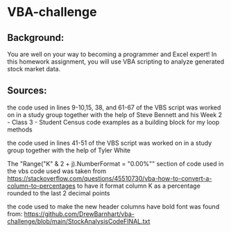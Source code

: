 # VBA-challenge
## **Background:**

You are well on your way to becoming a programmer and Excel expert! In this homework assignment, you will use VBA scripting to analyze generated stock market data.

## **Sources:**

the code used in lines 9-10,15, 38, and 61-67 of the VBS script was worked on in a study group together with the help of Steve Bennett and his Week 2 - Class 3 - Student Census code examples as a building block for my loop methods

the code used in lines 41-51 of the VBS script was worked on in a study group together with the help of Tyler White

The "Range("K" & 2 + j).NumberFormat = "0.00%"" section of code used in the vbs code used was taken from
https://stackoverflow.com/questions/45510730/vba-how-to-convert-a-column-to-percentages to have it format column K as a percentage rounded to the last 2 decimal points

the code used to make the new header columns have bold font was found from: https://github.com/DrewBarnhart/vba-challenge/blob/main/StockAnalysisCodeFINAL.txt